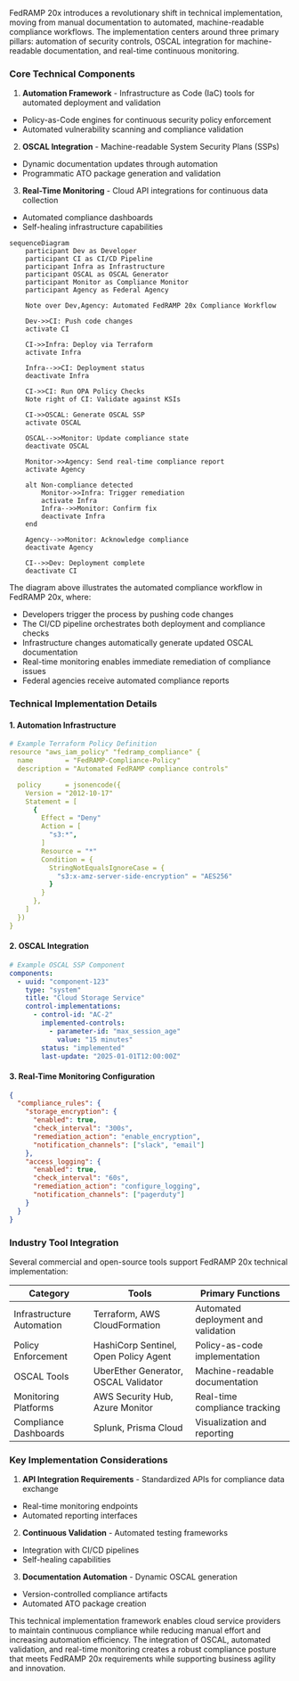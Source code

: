 FedRAMP 20x introduces a revolutionary shift in technical implementation, moving from manual documentation to automated, machine-readable compliance workflows. The implementation centers around three primary pillars: automation of security controls, OSCAL integration for machine-readable documentation, and real-time continuous monitoring.

###  Core Technical Components

1. **Automation Framework**  - Infrastructure as Code (IaC) tools for automated deployment and validation
  - Policy-as-Code engines for continuous security policy enforcement
  - Automated vulnerability scanning and compliance validation


2. **OSCAL Integration**  - Machine-readable System Security Plans (SSPs)
  - Dynamic documentation updates through automation
  - Programmatic ATO package generation and validation


3. **Real-Time Monitoring**  - Cloud API integrations for continuous data collection
  - Automated compliance dashboards
  - Self-healing infrastructure capabilities




```mermaid
sequenceDiagram
    participant Dev as Developer
    participant CI as CI/CD Pipeline
    participant Infra as Infrastructure
    participant OSCAL as OSCAL Generator
    participant Monitor as Compliance Monitor
    participant Agency as Federal Agency

    Note over Dev,Agency: Automated FedRAMP 20x Compliance Workflow
    
    Dev->>CI: Push code changes
    activate CI
    
    CI->>Infra: Deploy via Terraform
    activate Infra
    
    Infra-->>CI: Deployment status
    deactivate Infra
    
    CI->>CI: Run OPA Policy Checks
    Note right of CI: Validate against KSIs
    
    CI->>OSCAL: Generate OSCAL SSP
    activate OSCAL
    
    OSCAL-->>Monitor: Update compliance state
    deactivate OSCAL
    
    Monitor->>Agency: Send real-time compliance report
    activate Agency
    
    alt Non-compliance detected
        Monitor->>Infra: Trigger remediation
        activate Infra
        Infra-->>Monitor: Confirm fix
        deactivate Infra
    end
    
    Agency-->>Monitor: Acknowledge compliance
    deactivate Agency
    
    CI-->>Dev: Deployment complete
    deactivate CI
```


The diagram above illustrates the automated compliance workflow in FedRAMP 20x, where:

- Developers trigger the process by pushing code changes
- The CI/CD pipeline orchestrates both deployment and compliance checks
- Infrastructure changes automatically generate updated OSCAL documentation
- Real-time monitoring enables immediate remediation of compliance issues
- Federal agencies receive automated compliance reports

###  Technical Implementation Details

####  1. Automation Infrastructure

```yaml
# Example Terraform Policy Definition
resource "aws_iam_policy" "fedramp_compliance" {
  name        = "FedRAMP-Compliance-Policy"
  description = "Automated FedRAMP compliance controls"

  policy      = jsonencode({
    Version = "2012-10-17"
    Statement = [
      {
        Effect = "Deny"
        Action = [
          "s3:*",
        ]
        Resource = "*"
        Condition = {
          StringNotEqualsIgnoreCase = {
            "s3:x-amz-server-side-encryption" = "AES256"
          }
        }
      },
    ]
  })
}
```

####  2. OSCAL Integration

```yaml
# Example OSCAL SSP Component
components:
  - uuid: "component-123"
    type: "system"
    title: "Cloud Storage Service"
    control-implementations:
      - control-id: "AC-2"
        implemented-controls:
          - parameter-id: "max_session_age"
            value: "15 minutes"
        status: "implemented"
        last-update: "2025-01-01T12:00:00Z"
```

####  3. Real-Time Monitoring Configuration

```json
{
  "compliance_rules": {
    "storage_encryption": {
      "enabled": true,
      "check_interval": "300s",
      "remediation_action": "enable_encryption",
      "notification_channels": ["slack", "email"]
    },
    "access_logging": {
      "enabled": true,
      "check_interval": "60s",
      "remediation_action": "configure_logging",
      "notification_channels": ["pagerduty"]
    }
  }
}
```

###  Industry Tool Integration

Several commercial and open-source tools support FedRAMP 20x technical implementation:

| Category | Tools | Primary Functions |
| --- | --- | --- |
| Infrastructure Automation | Terraform, AWS CloudFormation | Automated deployment and validation |
| Policy Enforcement | HashiCorp Sentinel, Open Policy Agent | Policy-as-code implementation |
| OSCAL Tools | UberEther Generator, OSCAL Validator | Machine-readable documentation |
| Monitoring Platforms | AWS Security Hub, Azure Monitor | Real-time compliance tracking |
| Compliance Dashboards | Splunk, Prisma Cloud | Visualization and reporting |

###  Key Implementation Considerations

1. **API Integration Requirements**  - Standardized APIs for compliance data exchange
  - Real-time monitoring endpoints
  - Automated reporting interfaces


2. **Continuous Validation**  - Automated testing frameworks
  - Integration with CI/CD pipelines
  - Self-healing capabilities


3. **Documentation Automation**  - Dynamic OSCAL generation
  - Version-controlled compliance artifacts
  - Automated ATO package creation



This technical implementation framework enables cloud service providers to maintain continuous compliance while reducing manual effort and increasing automation efficiency. The integration of OSCAL, automated validation, and real-time monitoring creates a robust compliance posture that meets FedRAMP 20x requirements while supporting business agility and innovation.
